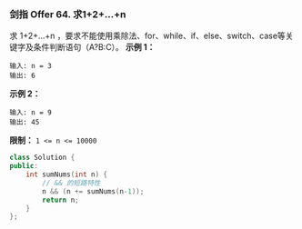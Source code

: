### 剑指 Offer 64. 求1+2+…+n
求 1+2+...+n ，要求不能使用乘除法、for、while、if、else、switch、case等关键字及条件判断语句（A?B:C）。
**示例 1：**
```
输入: n = 3 
输出: 6
```
**示例 2：**
```
输入: n = 9 
输出: 45
```
**限制：**
`1 <= n <= 10000`
```cpp
class Solution {
public:
    int sumNums(int n) {
        // && 的短路特性
        n && (n += sumNums(n-1));
        return n;
    }
};
```

